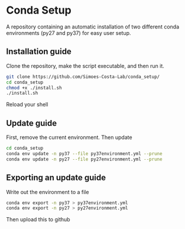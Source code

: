 # Conda Setup
A repository containing an automatic installation of two different conda environments (py27 and py37) for easy user setup.

## Installation guide
Clone the repository, make the script executable, and then run it.
```bash
git clone https://github.com/Simoes-Costa-Lab/conda_setup/
cd conda_setup
chmod +x ./install.sh
./install.sh
```
Reload your shell

## Update guide
First, remove the current environment. Then update
```bash
cd conda_setup
conda env update -n py37 --file py37environment.yml --prune
conda env update -n py27 --file py27environment.yml --prune
```

## Exporting an update guide
Write out the environment to a file
```bash
conda env export -n py37 > py37environment.yml
conda env export -n py27 > py27environment.yml
```
Then upload this to github
